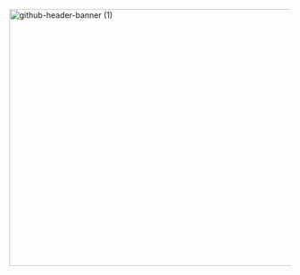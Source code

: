 <!-- **alexmck04/alexmck04** is a ✨ _special_ ✨ repository because its `README.md` (this file) appears on your GitHub profile. -->
<img width="1700" height="460" alt="github-header-banner (1)" src="https://github.com/user-attachments/assets/998d6cde-23c8-4cb1-835e-f6a28c0babdd" />
